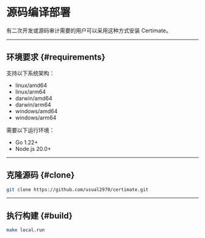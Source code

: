 ﻿# 源码编译部署

有二次开发或源码审计需要的用户可以采用这种方式安装 Certimate。

---

## 环境要求 {#requirements}

支持以下系统架构：

- linux/amd64
- linux/arm64
- darwin/amd64
- darwin/arm64
- windows/amd64
- windows/arm64

需要以下运行环境：

- Go 1.22+
- Node.js 20.0+

---

## 克隆源码 {#clone}

```bash
git clone https://github.com/usual2970/certimate.git
```

---

## 执行构建 {#build}

```bash
make local.run
```
